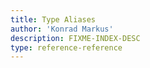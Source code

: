 ```yaml
---
title: Type Aliases
author: 'Konrad Markus'
description: FIXME-INDEX-DESC
type: reference-reference
---
```

